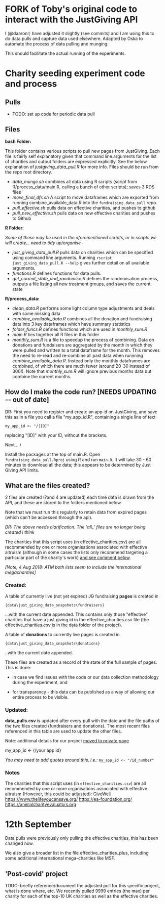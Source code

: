 # FORK of Toby's original code to interact with the JustGiving API

I (@daaronr) have adjusted it slightly (see commits) and I am using this to do data pulls and capture data used elsewhere.
Adapted by Oska to automate the process of data pulling and munging

This should facilitate the actual running of the experiments.

# Charity seeding experiment code and process

## Pulls

- TODO: set up code for periodic data pull

## Files

**bash Folder:**

This folder contains various scripts to pull new pages from JustGiving. Each file is fairly self explanatory given that command line arguments for the list of charities and output folders are expressed explicitly. See the below explanation of *justgiving_data_pull.R* for more info. Files should be run from the repo root directory.

- *data_munge.sh* combines all data using R scripts (script from R/process_data/main.R, calling a bunch of other scripts); saves 3 RDS files
- *move_final_dfs.sh* A script to move dataframes which are exported from running combine_available_data.R into the `fundraising_data_pull` repo. 
- *pull_effective.sh* pulls data on effective charities, and pushes to github
- *pull_new_effective.sh* pulls data on new effective charities and pushes to Github

**R Folder:**

*Some of these may be used in the aforementioned scripts, or in scripts we will create... need to tidy up/organise*

- *just_giving_data_pull.R* pulls data on charities which can be specified using command line arguments. Running `rscript just_giving_data_pull.R --help` gives further detail on all available arguments. 
- *functions.R* defines functions for data pulls.
- *get_current_state_and_randomise.R* defines the randomisation process, outputs a file listing all new treatment groups, and saves the current state

**R/process_data:**
- *clean_data.R* performs some light column type adjustments and deals with some missing data
- *combine_available_data.R* combines all the donation and fundraising data into 3 key dataframes which have summary statistics
- *folder_funcs.R* defines functions which are used in *monthly_sum.R*
- *main.R* ties together all R files in this folder
- *monthly_sum.R* is a file to speedup the process of combining. Data on donations and fundaisers are aggregated by the month in which they were pulled and written to a total dataframe for the month. This removes the need to re-read and re-combine all past data when runnning *combine_available_data.R*. Instead only the monthly dataframes are combined, of which there are much fewer (around 20-30 instead of 300!). Note that *monthly_sum.R* will ignore previous months data but combine the current months.

## How do I make the code run? [NEEDS UPDATING -- out of date]

DR: First you need to register and create an app id on JustGiving, and save this as in a file you call
a file "my_app_id.R", containing a single line of text
```
my_app_id <- "/[ID]"
```
replacing "[ID]" with your ID, without the brackets.

Next...
/

Install the packages at the top of main.R.
Open `fundraising_data_pull.Rproj`  using R and run `main.R`.
It will take 30 - 60 minutes to download all the data; this appears to be determined by Just Giving API limits.

## What are the files created?
2 files are created (?and 4 are updated) each time data is drawn from the API, and these are stored to the folders mentioned below.

Note that we must run this regularly to retain data from expired pages (which can't be accessed through the api).

*DR: The above needs clarification. The 'all_' files are no longer being created I think*

The charities that this script uses (in effective_charities.csv) are all recommended by one or more organisations associated with effective altruism (although in some cases the lists only recommend targeting a particular part of the charity's work) [and see comment below](#notes).


*[Note, 4 Aug 2018: ATM both lists seem to include the international megacharities]*

### Created:
A table of currently live (not yet expired) JG fundraising **pages** is created in
```
{data\just_giving_data_snapshots\fundraisers}
```
...with the current date appended. This contains only those "effective" charities that have a just giving id in the effective_charities.csv file (the effective_charities.csv is in the data folder of the project).

A table of **donations** to currently live pages is created in
```
{data\just_giving_data_snapshots\donations}
```
..with the current date appended.

These files are created as a record of the state of the full sample of pages. This is done:

* in case we find issues with the code or our data collection methodology during the experiment, and

* for transparency - this data can be published as a way of allowing our entire process to be visible.


### Updated:
**data_pulls.csv** is updated after every pull with the date and the file paths of the two files created (fundraisers and donations). The most recent files referenced in this table are used to update the other files.

Note: additional details for our project [moved to private page](https://github.com/daaronr/sponsorship_design_analysis/tree/master/preregistration_plans_notes)

my_app_id <- {/your app id}

*You may need to add quotes around this, i.e.:* `my_app_id <- "/id_number"`


### Notes

The charities that this script uses (in `effective_charities.csv`) are all recommended by one or more organisations associated with effective altruism (However, this could be adjusted):
[GiveWell](https://www.givewell.org/)
https://www.thelifeyoucansave.org/
https://ea-foundation.org/
https://animalcharityevaluators.org

# 12th September
Data pulls were previously only pulling the effective charities, this has been changed now.

We also give a broader list in the file effective_charities_plus, including some additional international mega-charities like MSF.

## 'Post-covid' project

TODO: briefly reference/document the adjusted pull for this specific project, what is done where, etc.
We recently pulled 9999 entries (the max) per charity for each of the top-10 UK charities as well as the effective charities.




